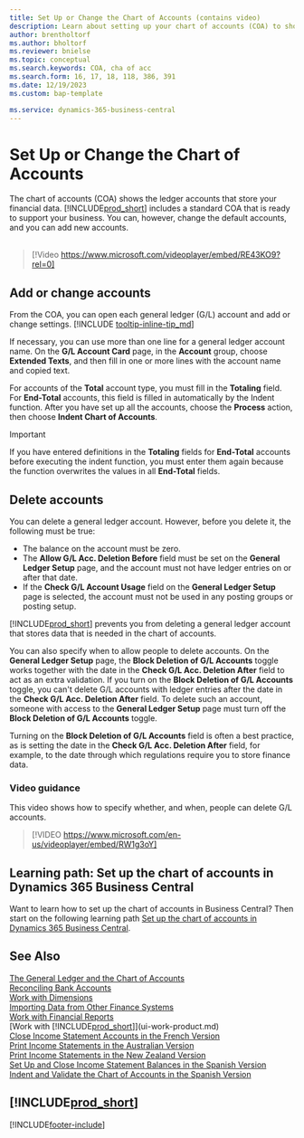 ```yaml
---
title: Set Up or Change the Chart of Accounts (contains video)
description: Learn about setting up your chart of accounts (COA) to show the ledger accounts that store your financial data.
author: brentholtorf
ms.author: bholtorf
ms.reviewer: bnielse
ms.topic: conceptual
ms.search.keywords: COA, cha of acc
ms.search.form: 16, 17, 18, 118, 386, 391
ms.date: 12/19/2023
ms.custom: bap-template

ms.service: dynamics-365-business-central
---
```

# Set Up or Change the Chart of Accounts

The chart of accounts (COA) shows the ledger accounts that store your financial data. [!INCLUDE[prod_short](includes/prod_short.md)] includes a standard COA that is ready to support your business. You can, however, change the default accounts, and you can add new accounts.
<br><br>  

> [!Video https://www.microsoft.com/videoplayer/embed/RE43KO9?rel=0]

## Add or change accounts

From the COA, you can open each general ledger (G/L) account and add or change settings. [!INCLUDE [tooltip-inline-tip_md](includes/tooltip-inline-tip_md.md)] 

If necessary, you can use more than one line for a general ledger account name. On the **G/L Account Card** page, in the **Account** group, choose **Extended Texts**, and then fill in one or more lines with the account name and copied text.  

For accounts of the **Total** account type, you must fill in the **Totaling** field. For **End-Total** accounts, this field is filled in automatically by the Indent function. After you have set up all the accounts, choose the **Process** action, then choose **Indent Chart of Accounts**.  

> [!IMPORTANT]
> If you have entered definitions in the **Totaling** fields for **End-Total** accounts before executing the indent function, you must enter them again because the function overwrites the values in all **End-Total** fields.

## Delete accounts

You can delete a general ledger account. However, before you delete it, the following must be true:  

* The balance on the account must be zero.  
* The **Allow G/L Acc. Deletion Before** field must be set on the **General Ledger Setup** page, and the account must not have ledger entries on or after that date.  
* If the **Check G/L Account Usage** field on the **General Ledger Setup** page is selected, the account must not be used in any posting groups or posting setup.  

[!INCLUDE[prod_short](includes/prod_short.md)] prevents you from deleting a general ledger account that stores data that is needed in the chart of accounts.  

You can also specify when to allow people to delete accounts. On the **General Ledger Setup** page, the **Block Deletion of G/L Accounts** toggle works together with the date in the **Check G/L Acc. Deletion After** field to act as an extra validation. If you turn on the **Block Deletion of G/L Accounts** toggle, you can't delete G/L accounts with ledger entries after the date in the **Check G/L Acc. Deletion After** field. To delete such an account, someone with access to the **General Ledger Setup** page must turn off the **Block Deletion of G/L Accounts** toggle.  

Turning on the **Block Deletion of G/L Accounts** field is often a best practice, as is setting the date in the **Check G/L Acc. Deletion After** field, for example, to the date through which regulations require you to store finance data.  

### Video guidance

This video shows how to specify whether, and when, people can delete G/L accounts.

>[!VIDEO https://www.microsoft.com/en-us/videoplayer/embed/RW1g3oY]


## Learning path: Set up the chart of accounts in Dynamics 365 Business Central

Want to learn how to set up the chart of accounts in Business Central? Then start on the following learning path [Set up the chart of accounts in Dynamics 365 Business Central](/training/modules/chart-accounts-dynamics-365-business-central).


## See Also

[The General Ledger and the Chart of Accounts](finance-general-ledger.md)  
[Reconciling Bank Accounts](bank-manage-bank-accounts.md)  
[Work with Dimensions](finance-dimensions.md)  
[Importing Data from Other Finance Systems](across-import-data-configuration-packages.md)  
[Work with Financial Reports](bi-how-work-account-schedule.md)  
[Work with [!INCLUDE[prod_short](includes/prod_short.md)]](ui-work-product.md)  
[Close Income Statement Accounts in the French Version](LocalFunctionality/France/how-to-close-income-statement-accounts.md)  
[Print Income Statements in the Australian Version](LocalFunctionality/Australia/how-to-print-income-statements.md)  
[Print Income Statements in the New Zealand Version](LocalFunctionality/NewZealand/how-to-print-income-statements.md)  
[Set Up and Close Income Statement Balances in the Spanish Version](LocalFunctionality/Spain/how-to-set-up-and-close-income-statement-balances.md)  
[Indent and Validate the Chart of Accounts in the Spanish Version](LocalFunctionality/Spain/how-to-indent-and-validate-chart-of-accounts.md)  

## [!INCLUDE[prod_short](includes/free_trial_md.md)]

[!INCLUDE[footer-include](includes/footer-banner.md)]
